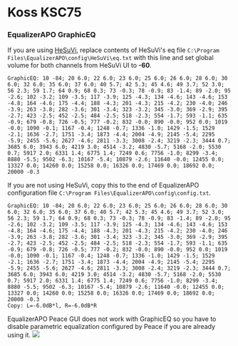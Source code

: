 # Koss KSC75
### EqualizerAPO GraphicEQ
If you are using [HeSuVi](https://sourceforge.net/projects/hesuvi/), replace contents of HeSuVi's eq file `C:\Program Files\EqualizerAPO\config\HeSuVi\eq.txt` with this line and set global volume for both channels from HeSuVi UI to **-60**.
```
GraphicEQ: 10 -84; 20 6.0; 22 6.0; 23 6.0; 25 6.0; 26 6.0; 28 6.0; 30 6.0; 32 6.0; 35 6.0; 37 6.0; 40 5.7; 42 5.3; 45 4.6; 49 3.7; 52 3.0; 56 2.3; 59 1.7; 64 0.9; 68 0.3; 73 -0.3; 78 -0.9; 83 -1.4; 89 -2.0; 95 -2.6; 102 -3.2; 109 -3.5; 117 -3.9; 125 -4.3; 134 -4.6; 143 -4.6; 153 -4.8; 164 -4.6; 175 -4.4; 188 -4.3; 201 -4.3; 215 -4.2; 230 -4.0; 246 -3.9; 263 -3.8; 282 -3.6; 301 -3.4; 323 -3.2; 345 -3.0; 369 -2.9; 395 -2.7; 423 -2.5; 452 -2.5; 484 -2.5; 518 -2.3; 554 -1.7; 593 -1.1; 635 -0.9; 679 -0.8; 726 -0.5; 777 -0.2; 832 -0.0; 890 -0.0; 952 0.0; 1019 -0.0; 1090 -0.1; 1167 -0.4; 1248 -0.7; 1336 -1.0; 1429 -1.5; 1529 -2.1; 1636 -2.7; 1751 -3.4; 1873 -4.4; 2004 -4.9; 2145 -5.4; 2295 -5.9; 2455 -5.6; 2627 -4.6; 2811 -3.3; 3008 -2.4; 3219 -2.3; 3444 0.7; 3685 6.0; 3943 6.0; 4219 3.0; 4514 -3.2; 4830 -5.7; 5168 -2.0; 5530 0.7; 5917 2.0; 6331 1.4; 6775 1.4; 7249 0.6; 7756 -1.0; 8299 -3.4; 8880 -5.5; 9502 -6.3; 10167 -5.4; 10879 -2.6; 11640 -0.0; 12455 0.0; 13327 0.0; 14260 0.0; 15258 0.0; 16326 0.0; 17469 0.0; 18692 0.0; 20000 -0.3
```
If you are not using HeSuVi, copy this to the end of EqualizerAPO configuration file `C:\Program Files\EqualizerAPO\config\config.txt`.
```
GraphicEQ: 10 -84; 20 6.0; 22 6.0; 23 6.0; 25 6.0; 26 6.0; 28 6.0; 30 6.0; 32 6.0; 35 6.0; 37 6.0; 40 5.7; 42 5.3; 45 4.6; 49 3.7; 52 3.0; 56 2.3; 59 1.7; 64 0.9; 68 0.3; 73 -0.3; 78 -0.9; 83 -1.4; 89 -2.0; 95 -2.6; 102 -3.2; 109 -3.5; 117 -3.9; 125 -4.3; 134 -4.6; 143 -4.6; 153 -4.8; 164 -4.6; 175 -4.4; 188 -4.3; 201 -4.3; 215 -4.2; 230 -4.0; 246 -3.9; 263 -3.8; 282 -3.6; 301 -3.4; 323 -3.2; 345 -3.0; 369 -2.9; 395 -2.7; 423 -2.5; 452 -2.5; 484 -2.5; 518 -2.3; 554 -1.7; 593 -1.1; 635 -0.9; 679 -0.8; 726 -0.5; 777 -0.2; 832 -0.0; 890 -0.0; 952 0.0; 1019 -0.0; 1090 -0.1; 1167 -0.4; 1248 -0.7; 1336 -1.0; 1429 -1.5; 1529 -2.1; 1636 -2.7; 1751 -3.4; 1873 -4.4; 2004 -4.9; 2145 -5.4; 2295 -5.9; 2455 -5.6; 2627 -4.6; 2811 -3.3; 3008 -2.4; 3219 -2.3; 3444 0.7; 3685 6.0; 3943 6.0; 4219 3.0; 4514 -3.2; 4830 -5.7; 5168 -2.0; 5530 0.7; 5917 2.0; 6331 1.4; 6775 1.4; 7249 0.6; 7756 -1.0; 8299 -3.4; 8880 -5.5; 9502 -6.3; 10167 -5.4; 10879 -2.6; 11640 -0.0; 12455 0.0; 13327 0.0; 14260 0.0; 15258 0.0; 16326 0.0; 17469 0.0; 18692 0.0; 20000 -0.3
Copy: L=-6.0dB*l, R=-6.0dB*R
```
EqualizerAPO Peace GUI does not work with GraphicEQ so you have to disable parametric equalization configured by Peace if you are already using it.
![](https://raw.githubusercontent.com/jaakkopasanen/AutoEq/master/results/Innerfidelity%202017/innerfidelity/onear/Koss%20KSC75/Koss%20KSC75.png)
